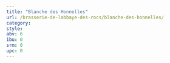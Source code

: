 ```yaml
---
title: "Blanche des Honnelles"
url: /brasserie-de-labbaye-des-rocs/blanche-des-honnelles/
category: 
style: 
abv: 6
ibu: 0
srm: 0
upc: 0
---
```


